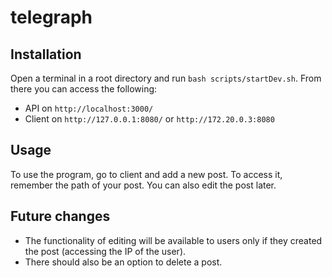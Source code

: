 # telegraph

## Installation
Open a terminal in a root directory and run `bash scripts/startDev.sh`. From there you can access the following: 

- API on `http://localhost:3000/`
- Client on `http://127.0.0.1:8080/` or `http://172.20.0.3:8080`

## Usage
To use the program, go to client and add a new post. To access it, remember the path of your post. You can also edit the post later.

## Future changes
- The functionality of editing will be available to users only if they created the post (accessing the IP of the user). 
- There should also be an option to delete a post.
